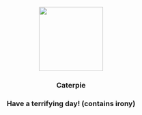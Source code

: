 <p align="center">
    <img src="https://raw.githubusercontent.com/PokeAPI/sprites/master/sprites/pokemon/10.png" width="150" height="150">
</p>
<h3 align="center"> <b>Caterpie</b></h3>
<h3 align="center">Have a terrifying day! (contains irony)</h3>
